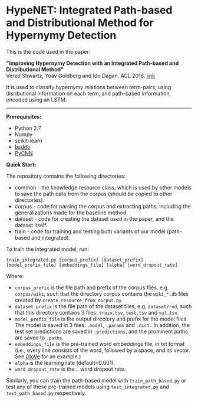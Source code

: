 # HypeNET: Integrated Path-based and Distributional Method for Hypernymy Detection

This is the code used in the paper:

<b>"Improving Hypernymy Detection with an Integrated Path-based and Distributional Method"</b><br/>
Vered Shwartz, Yoav Goldberg and Ido Dagan. ACL 2016. [link](http://arxiv.org/abs/1603.06076)

It is used to classify hypernymy relations between term-pairs, using disributional information on each term, and path-based information, encoded using an LSTM.

***

<b>Prerequisites:</b>
* Python 2.7
* Numpy
* scikit-learn
* [bsddb](https://docs.python.org/2/library/bsddb.html)
* [PyCNN](https://github.com/clab/cnn/)

<b>Quick Start:</b>

The repository contains the following directories:
* common - the knowledge resource class, which is used by other models to save the path data from the corpus (should be copied to other directories).
* corpus - code for parsing the corpus and extracting paths, including the generalizations made for the baseline method.
* dataset - code for creating the dataset used in the paper, and the dataset itself.
* train - code for training and testing both variants of our model (path-based and integrated).

To train the integrated model, run:

`train_integrated.py [corpus_prefix] [dataset_prefix] [model_prefix_file] [embeddings_file] [alpha] [word_dropout_rate]`

Where:
* `corpus_prefix` is the file path and prefix of the corpus files, e.g. `corpus/wiki`, such that the directory corpus contains the `wiki_*.db` files created by `create_resource_from_corpus.py`.
* `dataset_prefix` is the file path of the dataset files, e.g. `dataset/rnd`, such that this directory contains 3 files: `train.tsv`, `test.tsv` and `val.tsv`.
* `model_prefix_file` is the output directory and prefix for the model files. The model is saved in 3 files: `.model`, `.params` and `.dict.`
In addition, the test set predictions are saved in `.predictions`, and the prominent paths are saved to `.paths`.
* `embeddings_file` is the pre-trained word embeddings file, in txt format (i.e., every line consists of the word, followed by a space, and its vector. See [GloVe](http://nlp.stanford.edu/data/glove.6B.zip) for an example.)
* `alpha` is the learning rate (default=0.001).
* `word_dropout_rate` is the... word dropout rate.

Similarly, you can train the path-based model with `train_path_based.py` or test any of these pre-trained models using `test_integrated.py` and `test_path_based.py` respectively.
